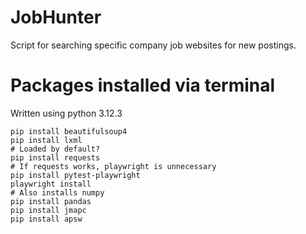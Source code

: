# JobHunter
 Script for searching specific company job websites for new postings.



# Packages installed via terminal
Written using python 3.12.3

```
pip install beautifulsoup4
pip install lxml
# Loaded by default?
pip install requests
# If requests works, playwright is unnecessary
pip install pytest-playwright
playwright install
# Also installs numpy
pip install pandas
pip install jmapc
pip install apsw
```